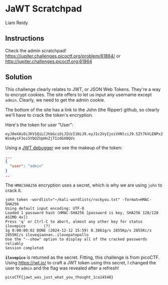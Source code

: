# JaWT Scratchpad
Liam Reidy

## Instructions

Check the admin scratchpad! https://jupiter.challenges.picoctf.org/problem/61864/ or http://jupiter.challenges.picoctf.org:61864

## Solution

This challenge clearly relates to JWT, or JSON Web Tokens. They're a way to encrypt cookies. The site offers to let us input any username except `admin`. Clearly, we need to get the admin cookie.

The bottom of the site has a link to the John (the Ripper) github, so clearly we'll have to crack the token's encryption.

Here's the token for user "User":

`eyJ0eXAiOiJKV1QiLCJhbGciOiJIUzI1NiJ9.eyJ1c2VyIjoiVXNlciJ9.SZt7kVLENPx2WzeAysF3oiSYbOZUpHnZjTIzdGX0QVc`

Using a [JWT debugger](https://jwt.io/) we see the makeup of the token:
```json
...
{
  "user": "admin"
}
..
```

The `HMACSHA256` encryption uses a secret, which is why we are using `john` to crack it.

```
john token -wordlist="~/kali-wordlists/rockyou.txt" -format=HMAC-SHA256   
Using default input encoding: UTF-8
Loaded 1 password hash (HMAC-SHA256 [password is key, SHA256 128/128 ASIMD 4x])
Press 'q' or Ctrl-C to abort, almost any other key for status
ilovepico        (?)
1g 0:00:00:02 DONE (2024-12-12 15:59) 0.3861g/s 2855Kp/s 2855Kc/s 2855KC/s iloveqiaonan..ilovepatopollo
Use the "--show" option to display all of the cracked passwords reliably
Session completed
```

**`ilovepico`** is returned as the secret. Fitting, this challenge is from picoCTF. Using https://jwt.io/ to craft a JWT token using this secret, I changed the user to `admin` and the flag was revealed after a refresh!


`picoCTF{jawt_was_just_what_you_thought_1ca14548}`